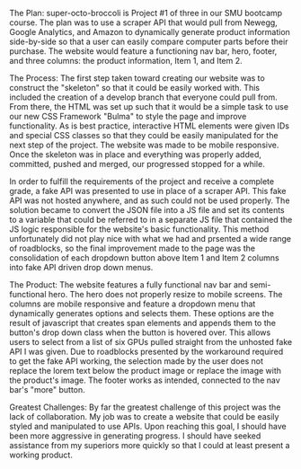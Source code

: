 The Plan: super-octo-broccoli is Project #1 of three in our SMU bootcamp course. The plan was to use a scraper API that would pull from Newegg, Google Analytics, and Amazon to dynamically generate product information side-by-side so that a user can easily compare computer parts before their purchase. The website would feature a functioning nav bar, hero, footer, and three columns: the product information, Item 1, and Item 2.

The Process: The first step taken toward creating our website was to construct the "skeleton" so that it could be easily worked with. This included the creation of a develop branch that everyone could pull from. From there, the HTML was set up such that it would be a simple task to use our new CSS Framework "Bulma" to style the page and improve functionality. As is best practice, interactive HTML elements were given IDs and special CSS classes so that they could be easily manipulated for the next step of the project. The website was made to be mobile responsive. Once the skeleton was in place and everything was properly added, committed, pushed and merged, our progressed stopped for a while. 

  In order to fulfill the requirements of the project and receive a complete grade, a fake API was presented to use in place of a scraper API. This fake API was not hosted anywhere, and as such could not be used properly. The solution became to convert the JSON file into a JS file and set its contents to a variable that could be referred to in a separate JS file that contained the JS logic responsible for the website's basic functionality. This method unfortunately did not play nice with what we had and prsented a wide range of roadblocks, so the final improvement made to the page was the consolidation of each dropdown button above Item 1 and Item 2 columns into fake API driven drop down menus.

The Product: The website features a fully functional nav bar and semi-functional hero. The hero does not properly resize to mobile screens. The columns are mobile responsive and feature a dropdown menu that dynamically generates options and selects them. These options are the result of javascript that creates span elements and appends them to the button's drop down class when the button is hovered over. This allows users to select from a list of six GPUs pulled straight from the unhosted fake API I was given. Due to roadblocks presented by the workaround required to get the fake API working, the selection made by the user does not replace the lorem text below the product image or replace the image with the product's image. The footer works as intended, connected to the nav bar's "more" button.

Greatest Challenges: By far the greatest challenge of this project was the lack of collaboration. My job was to create a website that could be easily styled and manipulated to use APIs. Upon reaching this goal, I should have been more aggressive in generating progress. I should have seeked assistance from my superiors more quickly so that I could at least present a working product.
